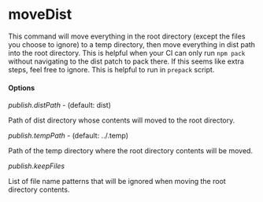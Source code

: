 # moveDist

This command will move everything in the root directory (except the files you choose to ignore) to a temp directory, then move everything in dist path into the root directory. This is helpful when your CI can only run `npm pack` without navigating to the dist patch to pack there. If this seems like extra steps, feel free to ignore. This is helpful to run in `prepack` script.

#### Options

_publish.distPath_ - (default: dist)

Path of dist directory whose contents will moved to the root directory.

_publish.tempPath_ - (default: ../.temp)

Path of the temp directory where the root directory contents will be moved.

_publish.keepFiles_

List of file name patterns that will be ignored when moving the root directory contents.
